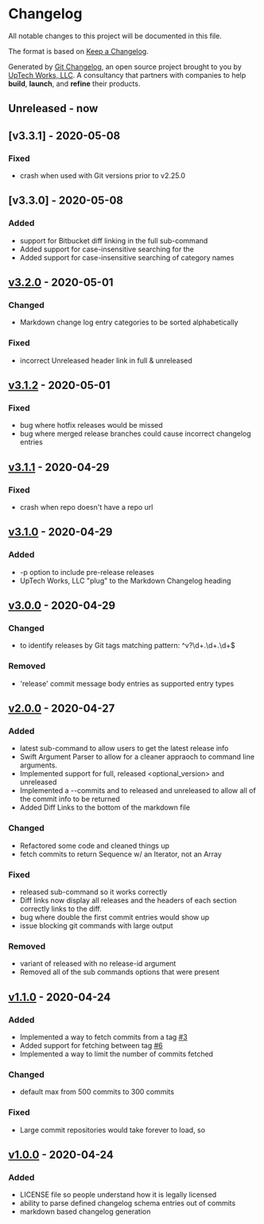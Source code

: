 # Changelog

All notable changes to this project will be documented in this file.

The format is based on [Keep a Changelog](https://keepachangelog.com/en/1.0.0/).

Generated by [Git Changelog](https://github.com/uptech/git-cl), an open source project brought to you by [UpTech Works, LLC](https://upte.ch). A consultancy that partners with companies to help **build**, **launch**, and **refine** their products.


## Unreleased - now

## [v3.3.1] - 2020-05-08

### Fixed
- crash when used with Git versions prior to v2.25.0

## [v3.3.0] - 2020-05-08

### Added
- support for Bitbucket diff linking in the full sub-command
- Added support for case-insensitive searching for the
- Added support for case-insensitive searching of category names

## [v3.2.0] - 2020-05-01

### Changed
- Markdown change log entry categories to be sorted alphabetically

### Fixed
- incorrect Unreleased header link in full & unreleased


## [v3.1.2] - 2020-05-01

### Fixed
- bug where hotfix releases would be missed
- bug where merged release branches could cause incorrect changelog entries


## [v3.1.1] - 2020-04-29

### Fixed
- crash when repo doesn't have a repo url


## [v3.1.0] - 2020-04-29

### Added
- -p option to include pre-release releases
- UpTech Works, LLC "plug" to the Markdown Changelog heading


## [v3.0.0] - 2020-04-29

### Changed
- to identify releases by Git tags matching pattern: ^v?\d+\.\d+\.\d+$

### Removed
- 'release' commit message body entries as supported entry types


## [v2.0.0] - 2020-04-27

### Added
- latest sub-command to allow users to get the latest release info
- Swift Argument Parser to allow for a cleaner appraoch to command line arguments.
- Implemented support for full, released <optional_version> and unreleased
- Implemented a --commits and to released and unreleased to allow all of the commit info to be returned
- Added Diff Links to the bottom of the markdown file

### Changed
- Refactored some code and cleaned things up
- fetch commits to return Sequence w/ an Iterator, not an Array

### Fixed
- released sub-command so it works correctly
- Diff links now display all releases and the headers of each section correctly links to the diff.
- bug where double the first commit entries would show up
- issue blocking git commands with large output

### Removed
- variant of released with no release-id argument
- Removed all of the sub commands options that were present


## [v1.1.0] - 2020-04-24

### Added
- Implemented a way to fetch commits from a tag [#3](https://github.com/uptech/git-changelog/issues/3)
- Added support for fetching between tag [#6](https://github.com/uptech/git-changelog/issues/3)
- Implemented a way to limit the number of commits fetched

### Changed
- default max from 500 commits to 300 commits

### Fixed
- Large commit repositories would take forever to load, so


## [v1.0.0] - 2020-04-24

### Added
- LICENSE file so people understand how it is legally licensed
- ability to parse defined changelog schema entries out of commits
- markdown based changelog generation

[v3.2.0]: https://github.com/uptech/git-cl/compare/3dd7ddf...b547cc9
[v3.1.2]: https://github.com/uptech/git-cl/compare/13e8789...3dd7ddf
[v3.1.1]: https://github.com/uptech/git-cl/compare/4d2f418...13e8789
[v3.1.0]: https://github.com/uptech/git-cl/compare/d6d4c12...4d2f418
[v3.0.0]: https://github.com/uptech/git-cl/compare/591d7c1...d6d4c12
[v2.0.0]: https://github.com/uptech/git-cl/compare/12828a5...591d7c1
[v1.1.0]: https://github.com/uptech/git-cl/compare/3e27a81...12828a5
[v1.0.0]: https://github.com/uptech/git-cl/compare/79e9191...3e27a81
